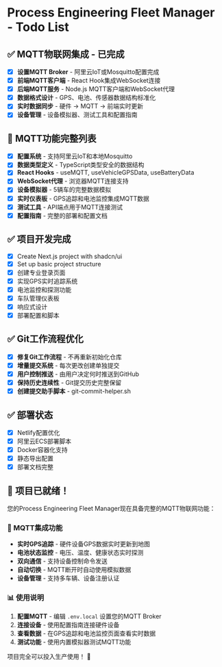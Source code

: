 # Process Engineering Fleet Manager - Todo List

## ✅ MQTT物联网集成 - 已完成
- [x] **设置MQTT Broker** - 阿里云IoT或Mosquitto配置完成
- [x] **前端MQTT客户端** - React Hook集成WebSocket连接
- [x] **后端MQTT服务** - Node.js MQTT客户端和WebSocket代理
- [x] **数据格式设计** - GPS、电池、传感器数据结构标准化
- [x] **实时数据同步** - 硬件 → MQTT → 前端实时更新
- [x] **设备管理** - 设备模拟器、测试工具和配置指南

## 🎯 MQTT功能完整列表
- [x] **配置系统** - 支持阿里云IoT和本地Mosquitto
- [x] **数据类型定义** - TypeScript类型安全的数据结构
- [x] **React Hooks** - useMQTT, useVehicleGPSData, useBatteryData
- [x] **WebSocket代理** - 浏览器MQTT连接支持
- [x] **设备模拟器** - 5辆车的完整数据模拟
- [x] **实时仪表板** - GPS追踪和电池监控集成MQTT数据
- [x] **测试工具** - API端点用于MQTT连接测试
- [x] **配置指南** - 完整的部署和配置文档

## ✅ 项目开发完成
- [x] Create Next.js project with shadcn/ui
- [x] Set up basic project structure
- [x] 创建专业登录页面
- [x] 实现GPS实时追踪系统
- [x] 电池监控和探测功能
- [x] 车队管理仪表板
- [x] 响应式设计
- [x] 部署配置和脚本

## ✅ Git工作流程优化
- [x] **修复Git工作流程** - 不再重新初始化仓库
- [x] **增量提交系统** - 每次更改创建单独提交
- [x] **用户控制推送** - 由用户决定何时推送到GitHub
- [x] **保持历史连续性** - Git提交历史完整保留
- [x] **创建提交助手脚本** - git-commit-helper.sh

## ✅ 部署状态
- [x] Netlify配置优化
- [x] 阿里云ECS部署脚本
- [x] Docker容器化支持
- [x] 静态导出配置
- [x] 部署文档完整

## 🎉 项目已就绪！

您的Process Engineering Fleet Manager现在具备完整的MQTT物联网功能：

### 🔗 MQTT集成功能
- **实时GPS追踪** - 硬件设备GPS数据实时更新到地图
- **电池状态监控** - 电压、温度、健康状态实时探测
- **双向通信** - 支持设备控制命令发送
- **自动切换** - MQTT断开时自动使用模拟数据
- **设备管理** - 支持多车辆、设备注册认证

### 📊 使用说明
1. **配置MQTT** - 编辑 `.env.local` 设置您的MQTT Broker
2. **连接设备** - 使用配置指南连接硬件设备
3. **查看数据** - 在GPS追踪和电池监控页面查看实时数据
4. **测试功能** - 使用内置模拟器测试MQTT功能

项目完全可以投入生产使用！ 🚀
